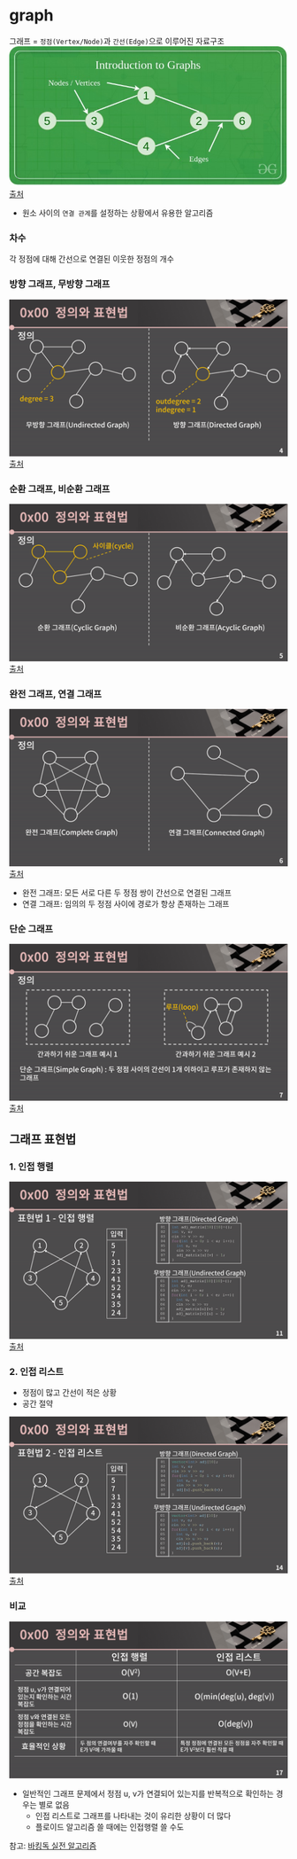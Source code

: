 # graph
그래프 = `정점(Vertex/Node)`과 `간선(Edge)`으로 이루어진 자료구조
![alt text](../resources/graph/graph.png)
[출처](https://www.geeksforgeeks.org/graph-data-structure-and-algorithms/)
- 원소 사이의 `연결 관계`를 설정하는 상황에서 유용한 알고리즘

### 차수
각 정점에 대해 간선으로 연결된 이웃한 정점의 개수

### 방향 그래프, 무방향 그래프
![alt text](../resources/graph/dir_undir_graph.png)
[출처](https://blog.encrypted.gg/1016)

### 순환 그래프, 비순환 그래프
![alt text](../resources/graph/cyclic_graph.png)
[출처](https://blog.encrypted.gg/1016)

### 완전 그래프, 연결 그래프
![alt text](../resources/graph/complete_graph.png)
[출처](https://blog.encrypted.gg/1016)
- 완전 그래프: 모든 서로 다른 두 정점 쌍이 간선으로 연결된 그래프
- 연결 그래프: 임의의 두 정점 사이에 경로가 항상 존재하는 그래프

### 단순 그래프
![alt text](../resources/graph/simple_graph.png)
[출처](https://blog.encrypted.gg/1016)
## 그래프 표현법
### 1. 인접 행렬
![alt text](../resources/graph/matrix.png)
[출처](https://blog.encrypted.gg/1016)
### 2. 인접 리스트
- 정점이 많고 간선이 적은 상황
- 공간 절약

![alt text](../resources/graph/list.png)
[출처](https://blog.encrypted.gg/1016)
### 비교
![alt text](../resources/graph/compare.png)
- 일반적인 그래프 문제에서 정점 u, v가 연결되어 있는지를 반복적으로 확인하는 경우는 별로 없음
  - 인접 리스트로 그래프를 나타내는 것이 유리한 상황이 더 많다
  - 플로이드 알고리즘 쓸 때에는 인접행렬 쓸 수도

참고: [바킹독 실전 알고리즘](https://blog.encrypted.gg/1016)